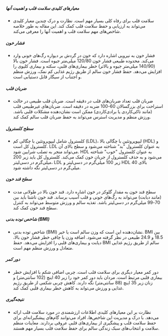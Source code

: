 ##### معیارهای کلیدی سلامت قلب و اهمیت آنها
* سلامت قلب برای رفاه کلی بسیار مهم است. نظارت و درک چندین معیار کلیدی می‌تواند به ارزیابی و حفظ سلامت قلب کمک کند. این مقاله به طور خلاصه شاخص‌های مهم سلامت قلب و اهمیت آنها را معرفی می‌کند.

##### فشار خون
* فشار خون به نیرویی اشاره دارد که خون در گردش بر دیواره رگ‌های خونی وارد می‌کند. محدوده طبیعی فشار خون 120/80 میلی‌متر جیوه است. فشار خون بالا (140/90 میلی‌متر جیوه و بالاتر) خطر بیماری‌های قلبی، سکته و بیماری کلیوی را افزایش می‌دهد. حفظ فشار خون سالم از طریق رژیم غذایی کم نمک، ورزش منظم و اجتناب از سیگار قابل دستیابی است.

##### ضربان قلب
* ضربان قلب تعداد ضربان‌های قلب در دقیقه است. ضربان قلب طبیعی در حالت استراحت برای بزرگسالان 60-100 ضربه در دقیقه است. ضربان‌های غیرطبیعی قلب (مانند تاکی‌کاردی یا برادی‌کاردی) ممکن است نشان‌دهنده مشکلات قلبی باشد. ورزش منظم و مدیریت استرس می‌تواند به حفظ ضربان قلب سالم کمک کند.

##### سطح کلسترول
* کلسترول شامل لیپوپروتئین با چگالی کم (LDL)، لیپوپروتئین با چگالی بالا (HDL) و کلسترول کل است. LDL به عنوان کلسترول "بد" شناخته می‌شود و سطح بالای آن می‌تواند منجر به تصلب شرایین شود. HDL به عنوان کلسترول "خوب" شناخته می‌شود و به حذف کلسترول از جریان خون کمک می‌کند. کلسترول کل باید زیر 200 میلی‌گرم در دسی‌لیتر، LDL زیر 100 میلی‌گرم در دسی‌لیتر و HDL بالای 40 میلی‌گرم در دسی‌لیتر نگه داشته شود.

##### سطح قند خون
* سطح قند خون به مقدار گلوکز در خون اشاره دارد. قند خون بالا در طولانی مدت (مانند دیابت) می‌تواند به رگ‌های خونی و قلب آسیب برساند. قند خون ناشتا باید بین 70-99 میلی‌گرم در دسی‌لیتر باشد. تغذیه سالم و ورزش متوسط می‌تواند به کنترل سطح قند خون کمک کند.

##### شاخص توده بدنی (BMI)
* شاخص توده بدنی (BMI) نشان‌دهنده این است که وزن سالم است یا خیر. BMI بین 18.5 و 24.9 طبیعی در نظر گرفته می‌شود. اضافه وزن یا چاقی خطر فشار خون بالا، دیابت و بیماری‌های قلبی را افزایش می‌دهد. حفظ BMI سالم از طریق رژیم غذایی متعادل و ورزش منظم مهم است.

##### دور کمر
* دور کمر معیار دیگری برای سلامت قلب است. چربی اضافی شکم با افزایش خطر بیماری قلبی مرتبط است. مردان باید دور کمر خود را زیر 40 اینچ (102 سانتی‌متر) و زنان زیر 35 اینچ (88 سانتی‌متر) نگه دارند. کاهش چربی شکمی از طریق رژیم غذایی و ورزش می‌تواند به کاهش خطر بیماری قلبی کمک کند.

##### نتیجه‌گیری
* نظارت بر این معیارهای کلیدی اطلاعات ارزشمندی در مورد سلامت قلب ارائه می‌دهد. با درک و مدیریت این شاخص‌ها، افراد می‌توانند گام‌های پیشگیرانه‌ای برای حفظ سلامت قلب و پیشگیری از بیماری‌های قلبی عروقی بردارند. معاینات منظم سلامت و انتخاب‌های سبک زندگی سالم برای حفظ سلامت قلب بسیار مهم هستند.